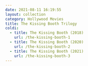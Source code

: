 ```yaml
---
date: 2021-08-11 16:19:55
layout: collection
category: Hollywood Movies
title: The Kissing Booth Trilogy
coldi:
  - title: The Kissing Booth (2018)
    url: /the-kissing-booth-1
  - title: The Kissing Booth (2020)
    url: /the-kissing-booth-2
  - title: The Kissing Booth (2021)
    url: /the-kissing-booth-3
---
```

